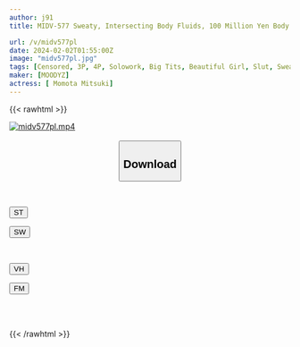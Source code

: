 ```yaml
---
author: j91
title: MIDV-577 Sweaty, Intersecting Body Fluids, 100 Million Yen Body With Repeated Orgasms, Intense Intertwined Single-minded Sex Mitsuki Momota

url: /v/midv577pl
date: 2024-02-02T01:55:00Z
image: "midv577pl.jpg"
tags: [Censored, 3P, 4P, Solowork, Big Tits, Beautiful Girl, Slut, Sweat	]
maker: [MOODYZ]
actress: [ Momota Mitsuki]
---
```



{{< rawhtml >}}

<div class="video" data-videoid="kgWydvBRPAcOjOD">
    <a href="javascript:;">
        <img src="/v/midv577pl/midv577pl.jpg" width="WIDTH" height="HEIGHT" alt="midv577pl.mp4" loading="lazy">
    </a>
</div>

<script type="text/javascript" src="https://j91.asia/asset/on-demand-st.js"></script>

<br>
  <link rel="stylesheet" href="https://j91.asia/asset/bs5.css">
  
  <center>
  <button class="btn btn-primary" type="button" data-bs-toggle="collapse" data-bs-target=".multi-collapse" aria-expanded="false" aria-controls="multiCollapseExample1 multiCollapseExample2"><h2>Download</h2></button></center>
</p>
<div class="row">
  <div class="col">
    <div class="collapse multi-collapse" id="multiCollapseExample1">
      <div class="card card-body">
	      	      <br>
<div class="buttons">  
<p><a href="https://streamtape.to/v/kgWydvBRPAcOjOD" target="_blank"><button class="btn-hover color-3"><i class="fa fa-download"></i> ST</button></a></p>
<p><a href="https://flaswish.com/bk3tk5fdl6i7" target="_blank"><button class="btn-hover color-2"><i class="fa fa-download"></i> SW</button></a></p></div>
    </div>
  </div>
</div>
  <div class="col">
    <div class="collapse multi-collapse" id="multiCollapseExample2">
      <div class="card card-body">
	      <br>
<div class="buttons">
<p><a href="javascript:;" target="_blank"><button class="btn-hover color-9"><i class="fa fa-download"></i> VH</button></a></p>
<p><a href="javascript:;" target="_blank"><button class="btn-hover color-8"><i class="fa fa-download"></i> FM</button></a></p></div>
<br><br>
      </div>
    </div>
  </div>
</div>

{{< /rawhtml >}}